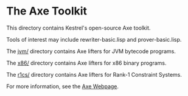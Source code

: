 The Axe Toolkit
===============================

This directory contains Kestrel's open-source Axe toolkit.

Tools of interest may include rewriter-basic.lisp and prover-basic.lisp.

The [jvm/](jvm) directory contains Axe lifters for JVM bytecode programs.

The [x86/](x86) directory contains Axe lifters for x86 binary programs.

The [r1cs/](r1cs) directory contains Axe lifters for Rank-1 Constraint Systems.

For more information, see the [Axe Webpage][Axe].

[Axe]: https://kestrel.edu/research/axe/
